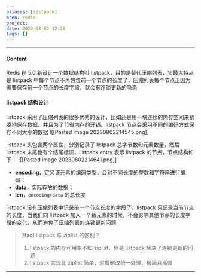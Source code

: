 ```yaml
---
aliases: [listpack]
area: redis
project: 
date: 2023-08-02 12:23
tags: []
---
```

---
#### Content
Redis 在 5.0 新设计一个数据结构叫 listpack，目的是替代压缩列表，它最大特点是 listpack 中每个节点不再包含前一个节点的长度了，压缩列表每个节点正因为需要保存前一个节点的长度字段，就会有连锁更新的隐患

#### listpack 结构设计
listpack 采用了压缩列表的很多优秀的设计，比如还是用一块连续的内存空间来紧凑地保存数据，并且为了节省内存的开销，listpack 节点会采用不同的编码方式保存不同大小的数据
![[Pasted image 20230802214545.png]]

listpack 头包含两个属性，分别记录了 listpack 总字节数和元素数量，然后 listpack 末尾也有个结尾标识，listpack entry 表示 listpack 的节点，节点结构如下：
![[Pasted image 20230802214641.png]]
- **encoding**，定义该元素的编码类型，会对不同长度的整数和字符串进行编码；
- **data**，实际存放的数据；
- **len**，`encoding+data` 的总长度

listpack 没有压缩列表中记录前一个节点长度的字段了，listpack 只记录当前节点的长度，当我们向 listpack 加入一个新元素的时候，不会影响其他节点的长度字段的变化，从而避免了压缩列表的连锁更新问题

> [!faq] listpack 与 ziplist 的区别？
> 1. listpack 的内存利用率不如 ziplist，但是 listpack 解决了连锁更新的问题
> 2. listpack 实现比 ziplist 简单，对增删改统一处理，极简且高效


---
